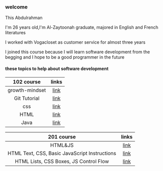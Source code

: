### welcome

This Abdulrahman 

I'm 26 years old,I'm Al-Zaytoonah graduate, majored in English and French literatures


I worked with Vogacloset as customer service for almost three years


I joined this course because I will learn software development  from the begging and I hope to be a good programmer in the future 



#### these topics to help about software development


|**102 course** | links |                                                      
|:---:  |:--: |
| growth-mindset | [link](https://abdvool.github.io/reading-notes/Code%20102%20Reading%20Notes/growth-mindset) | 
|Git Tutorial | [link](https://abdvool.github.io/reading-notes/Code%20102%20Reading%20Notes/Git%20Tutorial) |
|css | [link](https://abdvool.github.io/reading-notes/Code%20102%20Reading%20Notes/Css) |
|HTML | [link](https://abdvool.github.io/reading-notes/Code%20102%20Reading%20Notes/Htmllab03) |
|Java | [link](https://abdvool.github.io/reading-notes/Code%20102%20Reading%20Notes/Java) |






|**201 course** | links |                                                      
|:---:  |:--: |
|  HTML&JS | [link](https://abdvool.github.io/reading-notes/Code%20201%20Reading%20Notes/HTML%26JS) | 
|HTML Text, CSS, Basic JavaScript Instructions  | [link](https://abdvool.github.io/reading-notes/Code%20201%20Reading%20Notes/HTML%20Text%2C%20CSS%20Introduction%2C%20and%20Basic%20JavaScript%20Instructions) |
|HTML Lists, CSS Boxes, JS Control Flow | [link](https://abdvool.github.io/reading-notes/Code%20201%20Reading%20Notes/HTML%20Lists%2C%20CSS%20Boxes%2C%20JS%20Control%20Flow) |
